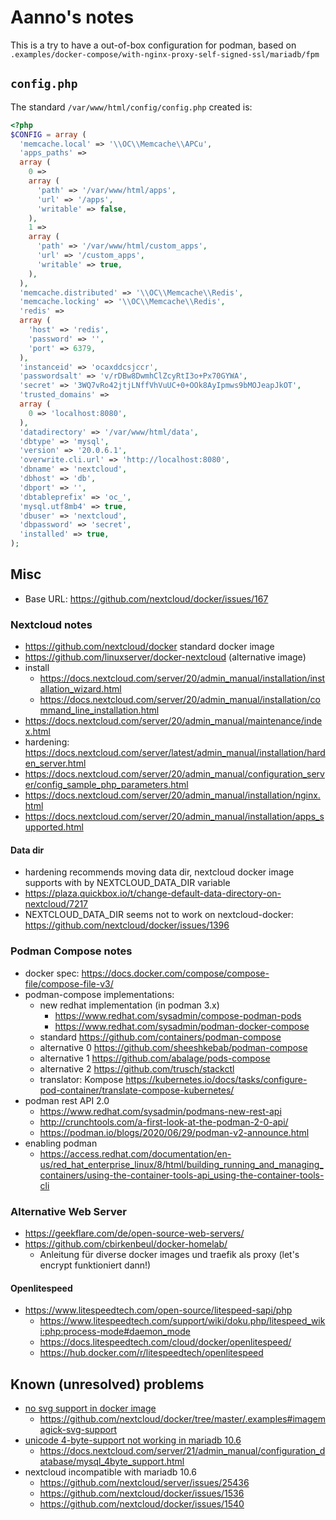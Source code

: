 # Aanno's notes

This is a try to have a out-of-box configuration for podman, based on 
`.examples/docker-compose/with-nginx-proxy-self-signed-ssl/mariadb/fpm`

## `config.php`

The standard `/var/www/html/config/config.php` created is:

```php
<?php
$CONFIG = array (
  'memcache.local' => '\\OC\\Memcache\\APCu',
  'apps_paths' => 
  array (
    0 => 
    array (
      'path' => '/var/www/html/apps',
      'url' => '/apps',
      'writable' => false,
    ),
    1 => 
    array (
      'path' => '/var/www/html/custom_apps',
      'url' => '/custom_apps',
      'writable' => true,
    ),
  ),
  'memcache.distributed' => '\\OC\\Memcache\\Redis',
  'memcache.locking' => '\\OC\\Memcache\\Redis',
  'redis' => 
  array (
    'host' => 'redis',
    'password' => '',
    'port' => 6379,
  ),
  'instanceid' => 'ocaxddcsjccr',
  'passwordsalt' => 'v/rDBw8DwmhClZcyRtI3o+Px70GYWA',
  'secret' => '3WQ7vRo42jtjLNffVhVuUC+0+OOk8AyIpmws9bMOJeapJkOT',
  'trusted_domains' => 
  array (
    0 => 'localhost:8080',
  ),
  'datadirectory' => '/var/www/html/data',
  'dbtype' => 'mysql',
  'version' => '20.0.6.1',
  'overwrite.cli.url' => 'http://localhost:8080',
  'dbname' => 'nextcloud',
  'dbhost' => 'db',
  'dbport' => '',
  'dbtableprefix' => 'oc_',
  'mysql.utf8mb4' => true,
  'dbuser' => 'nextcloud',
  'dbpassword' => 'secret',
  'installed' => true,
);
```

## Misc

* Base URL: https://github.com/nextcloud/docker/issues/167

### Nextcloud notes

* https://github.com/nextcloud/docker standard docker image
* https://github.com/linuxserver/docker-nextcloud (alternative image)
* install
  + https://docs.nextcloud.com/server/20/admin_manual/installation/installation_wizard.html
  + https://docs.nextcloud.com/server/20/admin_manual/installation/command_line_installation.html
* https://docs.nextcloud.com/server/20/admin_manual/maintenance/index.html
* hardening: https://docs.nextcloud.com/server/latest/admin_manual/installation/harden_server.html
* https://docs.nextcloud.com/server/20/admin_manual/configuration_server/config_sample_php_parameters.html
* https://docs.nextcloud.com/server/20/admin_manual/installation/nginx.html
* https://docs.nextcloud.com/server/20/admin_manual/installation/apps_supported.html

#### Data dir

* hardening recommends moving data dir, nextcloud docker image supports with by
  NEXTCLOUD_DATA_DIR variable
* https://plaza.quickbox.io/t/change-default-data-directory-on-nextcloud/7217
* NEXTCLOUD_DATA_DIR seems not to work on nextcloud-docker: 
  https://github.com/nextcloud/docker/issues/1396

### Podman Compose notes

* docker spec: https://docs.docker.com/compose/compose-file/compose-file-v3/
* podman-compose implementations:
  + new redhat implementation (in podman 3.x)
    - https://www.redhat.com/sysadmin/compose-podman-pods
    - https://www.redhat.com/sysadmin/podman-docker-compose
  + standard https://github.com/containers/podman-compose
  + alternative 0 https://github.com/sheeshkebab/podman-compose
  + alternative 1 https://github.com/abalage/pods-compose
  + alternative 2 https://github.com/trusch/stackctl
  + translator: Kompose https://kubernetes.io/docs/tasks/configure-pod-container/translate-compose-kubernetes/
* podman rest API 2.0
  + https://www.redhat.com/sysadmin/podmans-new-rest-api
  + http://crunchtools.com/a-first-look-at-the-podman-2-0-api/
  + https://podman.io/blogs/2020/06/29/podman-v2-announce.html
* enabling podman 
  + https://access.redhat.com/documentation/en-us/red_hat_enterprise_linux/8/html/building_running_and_managing_containers/using-the-container-tools-api_using-the-container-tools-cli

### Alternative Web Server

* https://geekflare.com/de/open-source-web-servers/
* https://github.com/cbirkenbeul/docker-homelab/
  + Anleitung für diverse docker images und traefik als proxy (let's encrypt funktioniert dann!)

#### Openlitespeed

* https://www.litespeedtech.com/open-source/litespeed-sapi/php
  + https://www.litespeedtech.com/support/wiki/doku.php/litespeed_wiki:php:process-mode#daemon_mode
  + https://docs.litespeedtech.com/cloud/docker/openlitespeed/
  + https://hub.docker.com/r/litespeedtech/openlitespeed
  
## Known (unresolved) problems

* [no svg support in docker image](https://github.com/nextcloud/docker/issues/1414#issuecomment-798781132)
  + https://github.com/nextcloud/docker/tree/master/.examples#imagemagick-svg-support
* [unicode 4-byte-support not working in mariadb 10.6](https://dba.stackexchange.com/questions/256427/unable-to-create-tables-with-row-format-compressed)
  + https://docs.nextcloud.com/server/21/admin_manual/configuration_database/mysql_4byte_support.html
* nextcloud incompatible with mariadb 10.6
  + https://github.com/nextcloud/server/issues/25436
  + https://github.com/nextcloud/docker/issues/1536
  + https://github.com/nextcloud/docker/issues/1540

  

